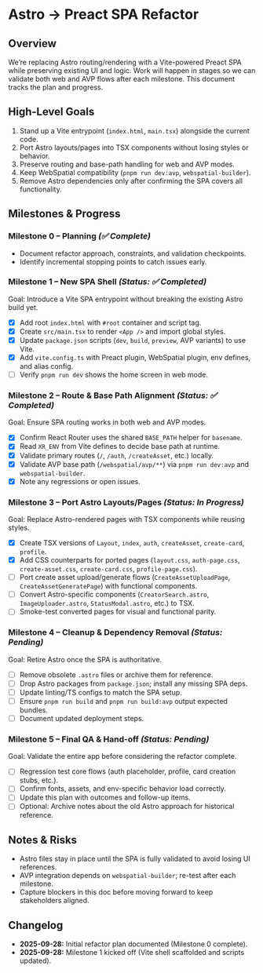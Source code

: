 # Astro → Preact SPA Refactor

## Overview

We’re replacing Astro routing/rendering with a Vite-powered Preact SPA while preserving existing UI and logic. Work will happen in stages so we can validate both web and AVP flows after each milestone. This document tracks the plan and progress.

## High-Level Goals

1. Stand up a Vite entrypoint (`index.html`, `main.tsx`) alongside the current code.
2. Port Astro layouts/pages into TSX components without losing styles or behavior.
3. Preserve routing and base-path handling for web and AVP modes.
4. Keep WebSpatial compatibility (`pnpm run dev:avp`, `webspatial-builder`).
5. Remove Astro dependencies only after confirming the SPA covers all functionality.

## Milestones & Progress

### Milestone 0 – Planning _(✅ Complete)_

- Document refactor approach, constraints, and validation checkpoints.
- Identify incremental stopping points to catch issues early.

### Milestone 1 – New SPA Shell _(Status: ✅ Completed)_

Goal: Introduce a Vite SPA entrypoint without breaking the existing Astro build yet.

- [x] Add root `index.html` with `#root` container and script tag.
- [x] Create `src/main.tsx` to render `<App />` and import global styles.
- [x] Update `package.json` scripts (`dev`, `build`, `preview`, AVP variants) to use Vite.
- [x] Add `vite.config.ts` with Preact plugin, WebSpatial plugin, env defines, and alias config.
- [ ] Verify `pnpm run dev` shows the home screen in web mode.

### Milestone 2 – Route & Base Path Alignment _(Status: ✅ Completed)_

Goal: Ensure SPA routing works in both web and AVP modes.

- [x] Confirm React Router uses the shared `BASE_PATH` helper for `basename`.
- [x] Read `XR_ENV` from Vite defines to decide base path at runtime.
- [x] Validate primary routes (`/`, `/auth`, `/createAsset`, etc.) locally.
- [x] Validate AVP base path (`/webspatial/avp/**`) via `pnpm run dev:avp` and `webspatial-builder`.
- [x] Note any regressions or open issues.

### Milestone 3 – Port Astro Layouts/Pages _(Status: In Progress)_
Goal: Replace Astro-rendered pages with TSX components while reusing styles.

- [x] Create TSX versions of `Layout`, `index`, `auth`, `createAsset`, `create-card`, `profile`.
- [x] Add CSS counterparts for ported pages (`layout.css`, `auth-page.css`, `create-asset.css`, `create-card.css`, `profile-page.css`).
- [ ] Port create asset upload/generate flows (`CreateAssetUploadPage`, `CreateAssetGeneratePage`) with functional components.
- [ ] Convert Astro-specific components (`CreatorSearch.astro`, `ImageUploader.astro`, `StatusModal.astro`, etc.) to TSX.
- [ ] Smoke-test converted pages for visual and functional parity.

### Milestone 4 – Cleanup & Dependency Removal _(Status: Pending)_

Goal: Retire Astro once the SPA is authoritative.

- [ ] Remove obsolete `.astro` files or archive them for reference.
- [ ] Drop Astro packages from `package.json`; install any missing SPA deps.
- [ ] Update linting/TS configs to match the SPA setup.
- [ ] Ensure `pnpm run build` and `pnpm run build:avp` output expected bundles.
- [ ] Document updated deployment steps.

### Milestone 5 – Final QA & Hand-off _(Status: Pending)_

Goal: Validate the entire app before considering the refactor complete.

- [ ] Regression test core flows (auth placeholder, profile, card creation stubs, etc.).
- [ ] Confirm fonts, assets, and env-specific behavior load correctly.
- [ ] Update this plan with outcomes and follow-up items.
- [ ] Optional: Archive notes about the old Astro approach for historical reference.

## Notes & Risks

- Astro files stay in place until the SPA is fully validated to avoid losing UI references.
- AVP integration depends on `webspatial-builder`; re-test after each milestone.
- Capture blockers in this doc before moving forward to keep stakeholders aligned.

## Changelog

- **2025-09-28:** Initial refactor plan documented (Milestone 0 complete).
- **2025-09-28:** Milestone 1 kicked off (Vite shell scaffolded and scripts updated).
